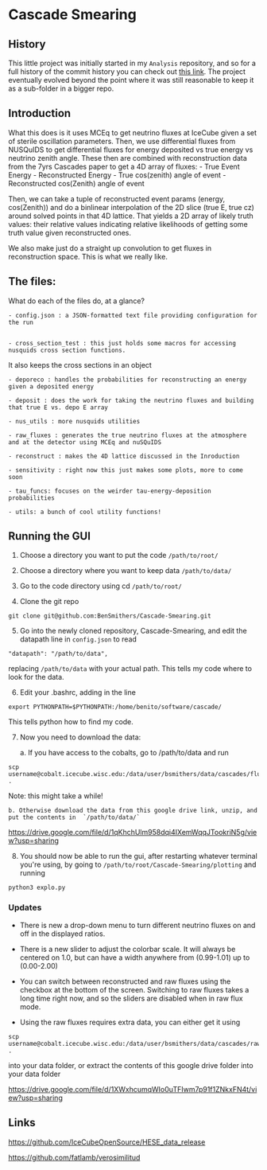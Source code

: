 # Cascade Smearing

## History

This little project was initially started in my `Analysis` repository, and so for a full history of the commit history you can check out [this link](https://github.com/BenSmithers/Analysis/tree/master/nusquids_stuff/convolve). 
The project eventually evolved beyond the point where it was still reasonable to keep it as a sub-folder in a bigger repo. 

## Introduction

What this does is it uses MCEq to get neutrino fluxes at IceCube given a set of sterile oscillation parameters. 
Then, we use differential fluxes from NUSQuIDS to get differential fluxes for energy deposited vs true energy vs neutrino zenith angle. 
These then are combined with reconstruction data from the 7yrs Cascades paper to get a 4D array of fluxes:
    - True Event Energy
    - Reconstructed Energy
    - True cos(zenith) angle of event
    - Reconstructed cos(Zenith) angle of event

Then, we can take a tuple of reconstructed event params (energy, cos(Zenith)) and do a binlinear interpolation of the 2D slice (true E, true cz) around solved points in that 4D lattice. That yields a 2D array of likely truth values: their relative values indicating relative likelihoods of getting some truth value given reconstructed ones.

We also make just do a straight up convolution to get fluxes in reconstruction space. This is what we really like.  

## The files:

What do each of the files do, at a glance?

    - config.json : a JSON-formatted text file providing configuration for the run  


    - cross_section_test : this just holds some macros for accessing nusquids cross section functions.
It also keeps the cross sections in an object

    - deporeco : handles the probabilities for reconstructing an energy given a deposited energy 

    - deposit : does the work for taking the neutrino fluxes and building that true E vs. depo E array 

    - nus_utils : more nusquids utilities

    - raw_fluxes : generates the true neutrino fluxes at the atmosphere and at the detector using MCEq and nuSQuIDS  

    - reconstruct : makes the 4D lattice discussed in the Inroduction

    - sensitivity : right now this just makes some plots, more to come soon 

    - tau_funcs: focuses on the weirder tau-energy-deposition probabilities 

    - utils: a bunch of cool utility functions! 

## Running the GUI

1. Choose a directory you want to put the code `/path/to/root/`

2. Choose a directory where you want to keep data `/path/to/data/`

3. Go to the code directory using  cd `/path/to/root/`

4. Clone the git repo
```
git clone git@github.com:BenSmithers/Cascade-Smearing.git
```
5. Go into the newly cloned repository, Cascade-Smearing, and edit the datapath line in `config.json` to read
  ```
  "datapath": "/path/to/data",
  ```
replacing `/path/to/data` with your actual path. This tells my code where to look for the data.

6. Edit your .bashrc, adding in the line
```
export PYTHONPATH=$PYTHONPATH:/home/benito/software/cascade/
```
This tells python how to find my code.

7. Now you need to download the data:

    a. If you have access to the cobalts, go to /path/to/data and run
```
scp username@cobalt.icecube.wisc.edu:/data/user/bsmithers/data/cascades/flux_data_* .
```
Note: this might take a while!

    b. Otherwise download the data from this google drive link, unzip, and put the contents in  `/path/to/data/`

https://drive.google.com/file/d/1qKhchUlm958dqi4IXemWqqJTookriN5g/view?usp=sharing

8. You should now be able to run the gui, after restarting whatever terminal you're using, by going to `/path/to/root/Cascade-Smearing/plotting` and running 
```
python3 explo.py
```

### Updates

 - There is new a drop-down menu to turn different neutrino fluxes on and off in the displayed ratios. 
 
 - There is a new slider to adjust the colorbar scale. It will always be centered on 1.0, but can have a width anywhere from (0.99-1.01) up to (0.00-2.00)
 
 - You can switch between reconstructed and raw fluxes using the checkbox at the bottom of the screen. Switching to raw fluxes takes a long time right now, and so the sliders are disabled when in raw flux mode. 
 
 - Using the raw fluxes requires extra data, you can either get it using 
 ```
 scp username@cobalt.icecube.wisc.edu:/data/user/bsmithers/data/cascades/raw_det_flux_* .
 ```
 into your data folder, or extract the contents of this google drive folder into your data folder
 
 https://drive.google.com/file/d/1XWxhcumqWIo0uTFIwm7p91f1ZNkxFN4t/view?usp=sharing

## Links

https://github.com/IceCubeOpenSource/HESE_data_release

https://github.com/fatlamb/verosimilitud


